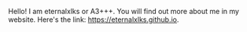 Hello! I am eternalxlks or A3+++. You will find out more about me in my website. Here's the link:  <https://eternalxlks.github.io>.
